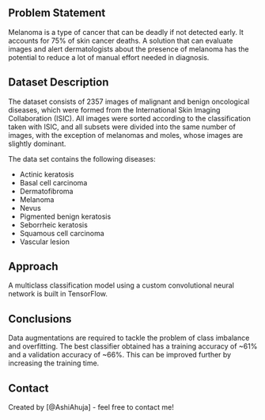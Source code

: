 
## Problem Statement
Melanoma is a type of cancer that can be deadly if not detected early. It accounts for 75% of skin cancer deaths. A solution that can evaluate images and alert dermatologists about the presence of melanoma has the potential to reduce a lot of manual effort needed in diagnosis.


## Dataset Description

The dataset consists of 2357 images of malignant and benign oncological diseases, which were formed from the International Skin Imaging Collaboration (ISIC). All images were sorted according to the classification taken with ISIC, and all subsets were divided into the same number of images, with the exception of melanomas and moles, whose images are slightly dominant.


The data set contains the following diseases:

- Actinic keratosis
- Basal cell carcinoma
- Dermatofibroma
- Melanoma
- Nevus
- Pigmented benign keratosis
- Seborrheic keratosis
- Squamous cell carcinoma
- Vascular lesion

## Approach
A multiclass classification model using a custom convolutional neural network is built in TensorFlow. 

## Conclusions
Data augmentations are required to tackle the problem of class imbalance and overfitting. The best classifier obtained has a training accuracy of ~61% and a validation accuracy of ~66%. This can be improved further by increasing the training time.

## Contact
Created by [@AshiAhuja] - feel free to contact me!